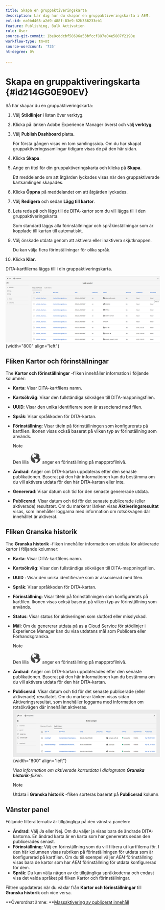 ```yaml
---
title: Skapa en gruppaktiveringskarta
description: Lär dig hur du skapar en gruppaktiveringskarta i AEM.
exl-id: ea0bd465-a2d9-488f-83e9-62b336233eb1
feature: Publishing, Bulk Activation
role: User
source-git-commit: 1be8cddcbf58696a53bfccf887a04e5807f2198e
workflow-type: tm+mt
source-wordcount: '735'
ht-degree: 0%

---
```


# Skapa en gruppaktiveringskarta {#id214GG0E90EV}

Så här skapar du en gruppaktiveringskarta:

1. Välj **Stödlinjer** i listan över verktyg.

1. Klicka på länken Adobe Experience Manager överst och välj **verktyg**.

1. Välj **Publish Dashboard** platta.

   För första gången visas en tom samlingssida. Om du har skapat gruppaktiveringssamlingar tidigare visas de på den här sidan.

1. Klicka **Skapa**.

1. Ange en titel för din gruppaktiveringskarta och klicka på **Skapa**.

   Ett meddelande om att åtgärden lyckades visas när den gruppaktiverade kartsamlingen skapades.

1. Klicka **Öppna** på meddelandet om att åtgärden lyckades.

1. Välj **Redigera** och sedan **Lägg till kartor**.

1. Leta reda på och lägg till de DITA-kartor som du vill lägga till i den gruppaktiveringskarta.

   Som standard läggs alla förinställningar och språkinställningar som är kopplade till kartan till automatiskt.

1. Välj önskade utdata genom att aktivera eller inaktivera skjutknappen.

   Du kan välja flera förinställningar för olika språk.

1. Klicka **Klar**.

DITA-kartfilerna läggs till i din gruppaktiveringskarta.

![ skapad massaktiveringssamling](images/bulk-activation-collection-created.png){width="800" align="left"}

## Fliken Kartor och förinställningar

The **Kartor och förinställningar** -fliken innehåller information i följande kolumner:

- **Karta**: Visar DITA-kartfilens namn.
- **Kartsökväg**: Visar den fullständiga sökvägen till DITA-mappningsfilen.

- **UUID**: Visar den unika identifierare som är associerad med filen.

- **Språk**: Visar språkkoden för DITA-kartan.
- **Förinställning**: Visar titeln på förinställningen som konfigurerats på kartfilen. Ikonen visas också baserat på vilken typ av förinställning som används.

  >[!NOTE]
  >
  > Den lilla ![](images/global-preset-icon.svg) anger en förinställning på mappprofilnivå.

- **Ändrad**: Anger om DITA-kartan uppdateras efter den senaste publikationen. Baserat på den här informationen kan du bestämma om du vill aktivera utdata för den här DITA-kartan eller inte.
- **Genererad**: Visar datum och tid för den senaste genererade utdata.
- **Publicerad**: Visar datum och tid för det senaste publicerade (eller aktiverade) resultatet. Om du markerar länken visas **Aktiveringsresultat** visas, som innehåller loggarna med information om rotsökvägen där innehållet är aktiverat.

## Fliken Granska historik

The **Granska historik** -fliken innehåller information om utdata för aktiverade kartor i följande kolumner:
- **Karta**: Visar DITA-kartfilens namn.
- **Kartsökväg**: Visar den fullständiga sökvägen till DITA-mappningsfilen.
- **UUID** : Visar den unika identifierare som är associerad med filen.
- **Språk**: Visar språkkoden för DITA-kartan.
- **Förinställning**: Visar titeln på förinställningen som konfigurerats på kartfilen. Ikonen visas också baserat på vilken typ av förinställning som används.
- **Status**: Visar status för aktiveringen som slutförd eller misslyckad.
- **Mål**: Om du genererar utdata på as a Cloud Service för stödlinjer i Experience Manager kan du visa utdatans mål som Publicera eller Förhandsgranska.

  >[!NOTE]
  >
  > Den lilla ![](images/global-preset-icon.svg) anger en förinställning på mappprofilnivå.

- **Ändrad**: Anger om DITA-kartan uppdaterades efter den senaste publikationen. Baserat på den här informationen kan du bestämma om du vill aktivera utdata för den här DITA-kartan.
- **Publicerad**: Visar datum och tid för det senaste publicerade (eller aktiverade) resultatet. Om du markerar länken visas sidan Aktiveringsresultat, som innehåller loggarna med information om rotsökvägen där innehållet aktiveras.
  ![ skapad granskningsflik för massaktiveringssamling](images/bulk-collection-audit-history.png){width="800" align="left"}

  *Visa information om aktiverade kartutdata i dialogrutan **Granska historik**-fliken.*


  >[!NOTE]
  >
  > Utdata i **Granska historik** -fliken sorteras baserat på **Publicerad** kolumn.



## Vänster panel

Följande filteralternativ är tillgängliga på den vänstra panelen:

- **Ändrad**: Välj Ja eller Nej. Om du väljer ja visas bara de ändrade DITA-kartorna. En ändrad karta är en karta som har genererats sedan den publicerades senast.
- **Förinställning**: Välj en förinställning som du vill filtrera ut kartfilerna för. I den här kolumnen visas rubriken på förinställningen för utdata som är konfigurerad på kartfilen. Om du till exempel väljer *AEM* förinställning visas bara de kartor som har *AEM* förinställning för utdata konfigurerad för dem.
- **Språk**: Du kan välja någon av de tillgängliga språkkoderna och endast visa det valda språket på fliken Kartor och förinställningar.

Filtren uppdateras när du växlar från **Kartor och förinställningar** till **Granska historik** och vice versa.

**Överordnat ämne: **[Massaktivering av publicerat innehåll](conf-bulk-activation.md)
